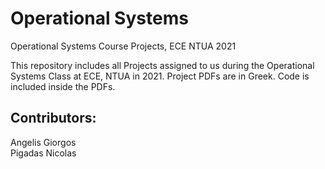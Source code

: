 # Operational Systems
 Operational Systems Course Projects, ECE NTUA 2021
 
This repository includes all Projects assigned to us during the Operational Systems Class at ECE, NTUA in 2021. Project PDFs are in Greek. Code is included inside the PDFs.

Contributors: 
---
Angelis Giorgos  
Pigadas Nicolas  


